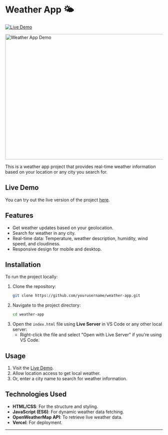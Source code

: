 # Weather App 🌤️

[![Live Demo](https://img.shields.io/badge/Live-Demo-brightgreen)](https://weather-app-delta-steel.vercel.app/)


<img src="./images/AnimationWeather.gif" width="600" height="400" alt="Weather App Demo">

This is a weather app project that provides real-time weather information based on your location or any city you search for.

## Live Demo
You can try out the live version of the project [here](https://weather-app-delta-steel.vercel.app/).

## Features
- Get weather updates based on your geolocation.
- Search for weather in any city.
- Real-time data: Temperature, weather description, humidity, wind speed, and cloudiness.
- Responsive design for mobile and desktop.

## Installation
To run the project locally:

1. Clone the repository:
    ```bash
    git clone https://github.com/yourusername/weather-app.git
    ```
2. Navigate to the project directory:
    ```bash
    cd weather-app
    ```
3. Open the `index.html` file using **Live Server** in VS Code or any other local server:
    - Right-click the file and select "Open with Live Server" if you're using VS Code.

## Usage
1. Visit the [Live Demo](https://weather-app-delta-steel.vercel.app/).
2. Allow location access to get local weather.
3. Or, enter a city name to search for weather information.

## Technologies Used
- **HTML/CSS**: For the structure and styling.
- **JavaScript (ES6)**: For dynamic weather data fetching.
- **OpenWeatherMap API**: To retrieve live weather data.
- **Vercel**: For deployment.

---
